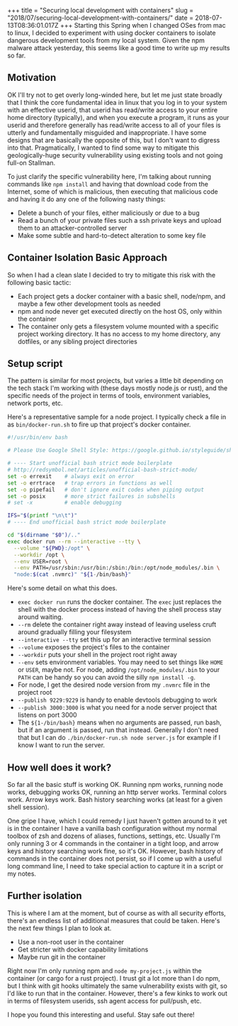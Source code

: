 +++
title = "Securing local development with containers"
slug = "2018/07/securing-local-development-with-containers/"
date = 2018-07-13T08:36:01.017Z
+++
Starting this Spring when I changed OSes from mac to linux, I decided to experiment with using docker containers to isolate dangerous development tools from my local system. Given the npm malware attack yesterday, this seems like a good time to write up my results so far.

## Motivation

OK I'll try not to get overly long-winded here, but let me just state broadly that I think the core fundamental idea in linux that you log in to your system with an effective userid, that userid has read/write access to your entire home directory (typically), and when you execute a program, it runs as your userid and therefore generally has read/write access to all of your files is utterly and fundamentally misguided and inappropriate. I have some designs that are basically the opposite of this, but I don't want to digress into that. Pragmatically, I wanted to find some way to mitigate this geologically-huge security vulnerability using existing tools and not going full-on Stallman.

To just clarify the specific vulnerability here, I'm talking about running commands like `npm install` and having that download code from the Internet, some of which is malicious, then executing that malicious code and having it do any one of the following nasty things:

* Delete a bunch of your files, either maliciously or due to a bug
* Read a bunch of your private files such a ssh private keys and upload them to an attacker-controlled server
* Make some subtle and hard-to-detect alteration to some key file

## Container Isolation Basic Approach

So when I had a clean slate I decided to try to mitigate this risk with the following basic tactic:

* Each project gets a docker container with a basic shell, node/npm, and maybe a few other development tools as needed
* npm and node never get executed directly on the host OS, only within the container
* The container only gets a filesystem volume mounted with a specific project working directory. It has no access to my home directory, any dotfiles, or any sibling project directories

## Setup script

The pattern is similar for most projects, but varies a little bit depending on the tech stack I'm working with (these days mostly node.js or rust), and the specific needs of the project in terms of tools, environment variables, network ports, etc.

Here's a representative sample for a node project. I typically check a file in as `bin/docker-run.sh` to fire up that project's docker container.

```bash
#!/usr/bin/env bash

# Please Use Google Shell Style: https://google.github.io/styleguide/shell.xml

# ---- Start unofficial bash strict mode boilerplate
# http://redsymbol.net/articles/unofficial-bash-strict-mode/
set -o errexit    # always exit on error
set -o errtrace   # trap errors in functions as well
set -o pipefail   # don't ignore exit codes when piping output
set -o posix      # more strict failures in subshells
# set -x          # enable debugging

IFS="$(printf "\n\t")"
# ---- End unofficial bash strict mode boilerplate

cd "$(dirname "$0")/.."
exec docker run --rm --interactive --tty \
  --volume "${PWD}:/opt" \
  --workdir /opt \
  --env USER=root \
  --env PATH=/usr/sbin:/usr/bin:/sbin:/bin:/opt/node_modules/.bin \
  "node:$(cat .nvmrc)" "${1-/bin/bash}"
```

Here's some detail on what this does.

* `exec docker run` runs the docker container. The `exec` just replaces the shell with the docker process instead of having the shell process stay around waiting.
* `--rm` delete the container right away instead of leaving useless cruft around gradually filling your filesystem
* `--interactive --tty` set this up for an interactive terminal session
* `--volume` exposes the project's files to the container
* `--workdir` puts your shell in the project root right away
* `--env` sets environment variables. You may need to set things like `HOME` or `USER`, maybe not. For node, adding `/opt/node_modules/.bin` to your `PATH` can be handy so you can avoid the silly `npm install -g`.
* For node, I get the desired node version from my `.nvmrc` file in the project root
* `--publish 9229:9229` is handy to enable devtools debugging to work
* `--publish 3000:3000` is what you need for a node server project that listens on port 3000
* The `${1-/bin/bash}` means when no arguments are passed, run bash, but if an argument is passed, run that instead. Generally I don't need that but I can do `./bin/docker-run.sh node server.js` for example if I know I want to run the server.

## How well does it work?

So far all the basic stuff is working OK. Running npm works, running node works, debugging works OK, running an http server works. Terminal colors work. Arrow keys work. Bash history searching works (at least for a given shell session).

One gripe I have, which I could remedy I just haven't gotten around to it yet is in the container I have a vanilla bash configuration without my normal toolbox of zsh and dozens of aliases, functions, settings, etc. Usually I'm only running 3 or 4 commands in the container in a tight loop, and arrow keys and history searching work fine, so it's OK. However, bash history of commands in the container does not persist, so if I come up with a useful long command line, I need to take special action to capture it in a script or my notes.

## Further isolation

This is where I am at the moment, but of course as with all security efforts, there's an endless list of additional measures that could be taken. Here's the next few things I plan to look at.

* Use a non-root user in the container
* Get stricter with docker capability limitations
* Maybe run git in the container

Right now I'm only running npm and `node my-project.js` within the container (or cargo for a rust project). I trust git a lot more than I do npm, but I think with git hooks ultimately the same vulnerability exists with git, so I'd like to run that in the container. However, there's a few kinks to work out in terms of filesystem userids, ssh agent access for pull/push, etc.

I hope you found this interesting and useful. Stay safe out there!
